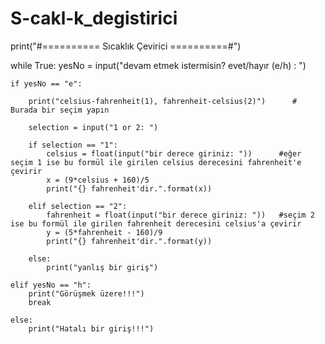 # S-cakl-k_degistirici
print("#========== Sıcaklık Çevirici ==========#")


while True:
    yesNo = input("devam etmek istermisin? evet/hayır (e/h) : ")
    
    if yesNo == "e":
    
        print("celsius-fahrenheit(1), fahrenheit-celsius(2)")      # Burada bir seçim yapın

        selection = input("1 or 2: ")
    
        if selection == "1":
            celsius = float(input("bir derece giriniz: "))      #eğer seçim 1 ise bu formül ile girilen celsius derecesini fahrenheit'e çevirir
            x = (9*celsius + 160)/5
            print("{} fahrenheit'dir.".format(x))
    
        elif selection == "2":
            fahrenheit = float(input("bir derece giriniz: "))   #seçim 2 ise bu formül ile girilen fahrenheit derecesini celsius'a çevirir 
            y = (5*fahrenheit - 160)/9
            print("{} fahrenheit'dir.".format(y))

        else:
            print("yanlış bir giriş")
    
    elif yesNo == "h":
        print("Görüşmek üzere!!!")
        break
    
    else:
        print("Hatalı bir giriş!!!")



